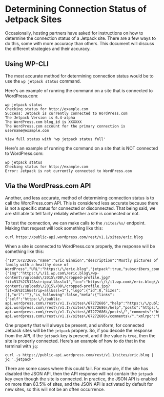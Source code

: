 # Determining Connection Status of Jetpack Sites

Occasionally, hosting partners have asked for instructions on how to determine the connection status of a Jetpack site. There are a few ways to do this, some with more accuracy than others. This document will discuss the different strategies and their accuracy.

## Using WP-CLI

The most accurate method for determining connection status would be to use the `wp jetpack status` command.

Here's an example of running the command on a site that is connected to WordPress.com:

```
wp jetpack status
Checking status for http://example.com
Success: Jetpack is currently connected to WordPress.com
The Jetpack Version is 6.4-alpha
The WordPress.com blog_id is XXXXXX
The WordPress.com account for the primary connection is username@example.com

View full status with 'wp jetpack status full'
```

Here's an example of running the command on a site that is NOT connected to WordPress.com:

```
wp jetpack status
Checking status for http://example.com
Error: Jetpack is not currently connected to WordPress.com
```

## Via the WordPress.com API

Another, and less accurate, method of determining connection status is to call the WordPress.com API. This is considered less accurate because there is not a specific status for connected or disconnected. That being said, we are still able to tell fairly reliably whether a site is connected or not.

To test the connection, we can make calls to the `/sites/%s/` endpoint. Making that request will look something like this:

```
curl https://public-api.wordpress.com/rest/v1.1/sites/eric.blog
```

When a site is connected to WordPress.com properly, the response will be something like this:

```
{"ID":67272686,"name":"Eric Binnion","description":"Mostly pictures of family with a healthy dose of WordPress","URL":"https:\/\/eric.blog","jetpack":true,"subscribers_count":55,"icon":{"img":"https:\/\/i1.wp.com\/eric.blog\/wp-content\/uploads\/2015\/08\/cropped-profile.jpg?fit=512%2C512&strip=all&ssl=1","ico":"https:\/\/i1.wp.com\/eric.blog\/wp-content\/uploads\/2015\/08\/cropped-profile.jpg?fit=16%2C16&strip=all&ssl=1"},"logo":{"id":0,"sizes":[],"url":""},"is_following":false,"meta":{"links":{"self":"https:\/\/public-api.wordpress.com\/rest\/v1.1\/sites\/67272686","help":"https:\/\/public-api.wordpress.com\/rest\/v1.1\/sites\/67272686\/help","posts":"https:\/\/public-api.wordpress.com\/rest\/v1.1\/sites\/67272686\/posts\/","comments":"https:\/\/public-api.wordpress.com\/rest\/v1.1\/sites\/67272686\/comments\/","xmlrpc":"https:\/\/eric.blog\/xmlrpc.php"}}}
```

One property that will always be present, and uniform, for connected Jetpack sites will be the `jetpack` propery. So, if you decode the response from the API, if the `jetpack` key is present, and if the value is `true`, then the site is properly connected. Here's an example of how to do that in the terminal with `jq`:

```
curl -s https://public-api.wordpress.com/rest/v1.1/sites/eric.blog | jq '.jetpack'
```

There are some cases where this could fail. For example, if the site has disabled the JSON API, then the API response will not contain the `jetpack` key even though the site is connected. In practice, the JSON API is enabled on more than 83.5% of sites, and the JSON API is activated by default for new sites, so this will not be an often occurrence.
